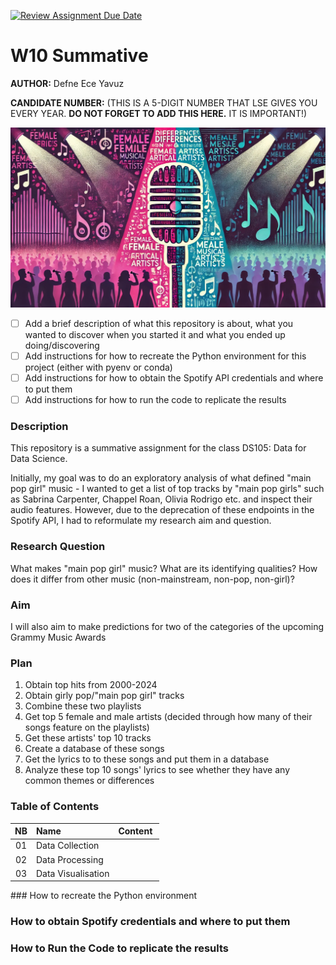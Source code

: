 [![Review Assignment Due Date](https://classroom.github.com/assets/deadline-readme-button-22041afd0340ce965d47ae6ef1cefeee28c7c493a6346c4f15d667ab976d596c.svg)](https://classroom.github.com/a/bt9dKHiK)
# W10 Summative

**AUTHOR:** Defne Ece Yavuz

**CANDIDATE NUMBER:** (THIS IS A 5-DIGIT NUMBER THAT LSE GIVES YOU EVERY YEAR. **DO NOT FORGET TO ADD THIS HERE.** IT IS IMPORTANT!)


![Cover image, male vs. female lyrics in pop songs](images/cover.jpg)


- [ ] Add a brief description of what this repository is about, what you wanted to discover when you started it and what you ended up doing/discovering
- [ ] Add instructions for how to recreate the Python environment for this project (either with pyenv or conda)
- [ ] Add instructions for how to obtain the Spotify API credentials and where to put them
- [ ] Add instructions for how to run the code to replicate the results

### Description
This repository is a summative assignment for the class DS105: Data for Data Science. 


Initially, my goal was to do an exploratory analysis of what defined "main pop girl" music - I wanted to get a list of top tracks by "main pop girls" such as Sabrina Carpenter, Chappel Roan, Olivia Rodrigo etc. and inspect their audio features. However, due to the deprecation of these endpoints in the Spotify API, I had to reformulate my research aim and question. 


### Research Question
What makes "main pop girl" music? What are its identifying qualities? How does it differ from other music (non-mainstream, non-pop, non-girl)?

### Aim

I will also aim to make predictions for two of the categories of the upcoming Grammy Music Awards

### Plan
1) Obtain top hits from 2000-2024
2) Obtain girly pop/"main pop girl" tracks
3) Combine these two playlists
4) Get top 5 female and male artists (decided through how many of their songs feature on the playlists)
5) Get these artists' top 10 tracks
6) Create a database of these songs
7) Get the lyrics to to these songs and put them in a database
8) Analyze these top 10 songs' lyrics to see whether they have any common themes or differences

### Table of Contents
| NB | Name | Content |
| :--: | :--- | :--- |
| 01 | Data Collection |  |
| 02 | Data Processing |  |
| 03 | Data Visualisation |  |

### How to recreate the Python environment


### How to obtain Spotify credentials and where to put them


### How to Run the Code to replicate the results
